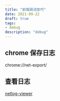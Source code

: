 ```yaml
--- 
title: "前端调试技巧"
date: 2021-09-22
draft: true
tags:
- debug
description: "debug"
---
```


## chrome 保存日志

chrome://net-export/

## 查看日志

[netlog-viewer](https://netlog-viewer.appspot.com/#import )


